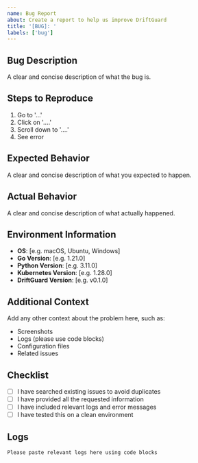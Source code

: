 ```yaml
---
name: Bug Report
about: Create a report to help us improve DriftGuard
title: '[BUG]: '
labels: ['bug']
---
```


## Bug Description
A clear and concise description of what the bug is.

## Steps to Reproduce
1. Go to '...'
2. Click on '....'
3. Scroll down to '....'
4. See error

## Expected Behavior
A clear and concise description of what you expected to happen.

## Actual Behavior
A clear and concise description of what actually happened.

## Environment Information
- **OS**: [e.g. macOS, Ubuntu, Windows]
- **Go Version**: [e.g. 1.21.0]
- **Python Version**: [e.g. 3.11.0]
- **Kubernetes Version**: [e.g. 1.28.0]
- **DriftGuard Version**: [e.g. v0.1.0]

## Additional Context
Add any other context about the problem here, such as:
- Screenshots
- Logs (please use code blocks)
- Configuration files
- Related issues

## Checklist
- [ ] I have searched existing issues to avoid duplicates
- [ ] I have provided all the requested information
- [ ] I have included relevant logs and error messages
- [ ] I have tested this on a clean environment

## Logs
```
Please paste relevant logs here using code blocks
``` 